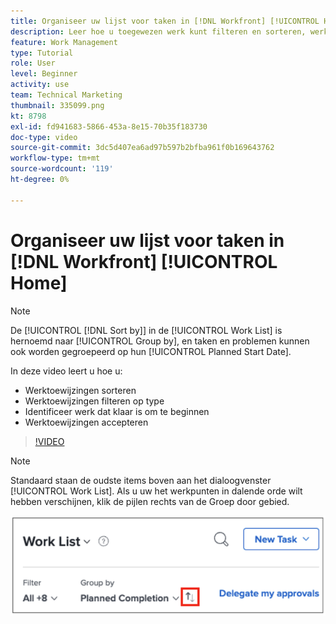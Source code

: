 ```yaml
---
title: Organiseer uw lijst voor taken in [!DNL Workfront] [!UICONTROL Home]
description: Leer hoe u toegewezen werk kunt filteren en sorteren, werk kunt identificeren dat klaar is om te starten en werktoewijzingen te accepteren in [!DNL  Workfront].
feature: Work Management
type: Tutorial
role: User
level: Beginner
activity: use
team: Technical Marketing
thumbnail: 335099.png
kt: 8798
exl-id: fd941683-5866-453a-8e15-70b35f183730
doc-type: video
source-git-commit: 3dc5d407ea6ad97b597b2bfba961f0b169643762
workflow-type: tm+mt
source-wordcount: '119'
ht-degree: 0%

---
```


# Organiseer uw lijst voor taken in [!DNL Workfront] [!UICONTROL Home]

>[!NOTE]
>
>De [!UICONTROL [!DNL Sort by]] in de [!UICONTROL Work List] is hernoemd naar [!UICONTROL Group by], en taken en problemen kunnen ook worden gegroepeerd op hun [!UICONTROL Planned Start Date].

In deze video leert u hoe u:

* Werktoewijzingen sorteren
* Werktoewijzingen filteren op type
* Identificeer werk dat klaar is om te beginnen
* Werktoewijzingen accepteren

>[!VIDEO](https://video.tv.adobe.com/v/335099/?quality=12&learn=on)

>[!NOTE]
>
>Standaard staan de oudste items boven aan het dialoogvenster [!UICONTROL Work List]. Als u uw het werkpunten in dalende orde wilt hebben verschijnen, klik de pijlen rechts van de Groep door gebied.

![Afbeelding van een scherm waarop uw werklijst wordt weergegeven, gegroepeerd op vervaldatum.](assets/work-list-arrows.png)
